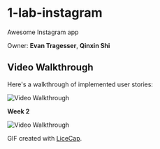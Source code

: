 # 1-lab-instagram
Awesome Instagram app

Owner: **Evan Tragesser**, **Qinxin Shi**


## Video Walkthrough 

Here's a walkthrough of implemented user stories:

<img src='http://i.imgur.com/xzWEoK4.gif' title='Video Walkthrough' width='' alt='Video Walkthrough' />

**Week 2**

![Video Walkthrough](Instagram-2.gif)

GIF created with [LiceCap](http://www.cockos.com/licecap/).
